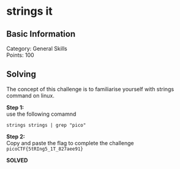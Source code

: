 # strings it  

## Basic Information
Category: General Skills   
Points: 100   

## Solving
The concept of this challenge is to familiarise yourself with strings command on linux.  
  
**Step 1:**  
use the following comamnd    
```
strings strings | grep "pico" 
```

**Step 2:**   
Copy and paste the flag to complete the challenge  
```picoCTF{5tRIng5_1T_827aee91}```  

**SOLVED**  
